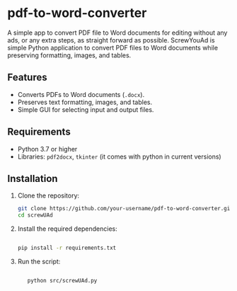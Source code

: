 # pdf-to-word-converter
A simple app to convert PDF file to Word documents for editing without any ads, or any extra steps, as straight forward as possible.
ScrewYouAd is  simple Python application to convert PDF files to Word documents while preserving formatting, images, and tables.

## Features
- Converts PDFs to Word documents (`.docx`).
- Preserves text formatting, images, and tables.
- Simple GUI for selecting input and output files.

## Requirements
- Python 3.7 or higher
- Libraries: `pdf2docx`, `tkinter` (it comes with python in current versions)

## Installation
1. Clone the repository:
   ```bash
   git clone https://github.com/your-username/pdf-to-word-converter.git
   cd screwUAd
   
2. Install the required dependencies:
      ```bash

    pip install -r requirements.txt
   
4. Run the script:
   ```bash

      python src/screwUAd.py
